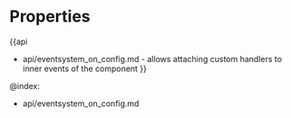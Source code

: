 Properties
==========

{{api
- api/eventsystem_on_config.md - allows attaching custom handlers to inner events of the component
}}

@index:
- api/eventsystem_on_config.md

